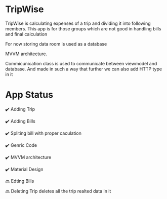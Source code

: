 # TripWise
TripWise is calculating expenses of a trip and dividing it into following members.
This app is for those groups which are not good in handling bills and final calculation 

For now storing data room is used as a database

MVVM architecture.

Commicunication class is used to communicate between viewmodel and database.
And made in such a way that further we can also add HTTP type in it


# App Status
:heavy_check_mark: Adding Trip

:heavy_check_mark: Adding Bills

:heavy_check_mark: Spliting bill with proper caculation

:heavy_check_mark: Genric Code

:heavy_check_mark: MVVM architecture

:heavy_check_mark: Material Design

:soon: Edting Bills

:soon: Deleting Trip deletes all the trip realted data in it


